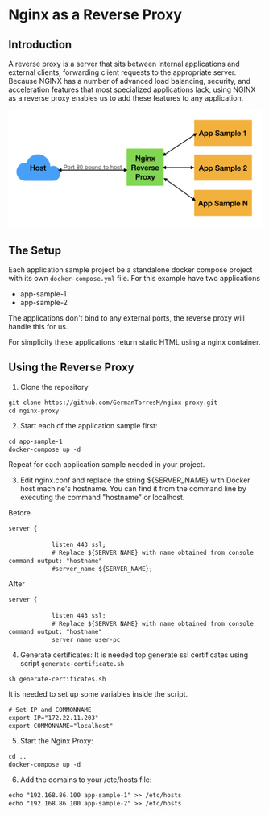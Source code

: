 # Nginx as a Reverse Proxy

## Introduction

A reverse proxy is a server that sits between internal applications and external clients, forwarding client requests to the appropriate server. Because NGINX has a number of advanced load balancing, security, and acceleration features that most specialized applications lack, using NGINX as a reverse proxy enables us to add these features to any application.

<p align="center">
    <img src='nginx_reverse_proxy.png'/>
</p>

## The Setup

Each application sample project be a standalone docker compose project with its own `docker-compose.yml` file. For this example have two applications

- app-sample-1
- app-sample-2

The applications don't bind to any external ports, the reverse proxy will handle this for us.

For simplicity these applications return static HTML using a nginx container.

## Using the Reverse Proxy

1. Clone the repository
```
git clone https://github.com/GermanTorresM/nginx-proxy.git
cd nginx-proxy
```

2. Start each of the application sample first:
```
cd app-sample-1
docker-compose up -d
```
Repeat for each application sample needed in your project.

3. Edit nginx.conf and replace the string ${SERVER_NAME} with Docker host machine's hostname. You can find it from the command line by executing the command "hostname" or localhost.

Before
````
server {
			
			listen 443 ssl;
    		# Replace ${SERVER_NAME} with name obtained from console command output: "hostname"
			#server_name ${SERVER_NAME}; 
````

After
````
server {
			
			listen 443 ssl;
    		# Replace ${SERVER_NAME} with name obtained from console command output: "hostname"
			server_name user-pc
````

4. Generate certificates: It is needed top generate ssl certificates using script `generate-certificate.sh`
```
sh generate-certificates.sh
```

It is needed to set up some variables inside the script.
```
# Set IP and COMMONNAME
export IP="172.22.11.203"
export COMMONNAME="localhost"
```

5. Start the Nginx Proxy:
```
cd ..
docker-compose up -d
```

6. Add the domains to your /etc/hosts file:
```
echo "192.168.86.100 app-sample-1" >> /etc/hosts
echo "192.168.86.100 app-sample-2" >> /etc/hosts
```
